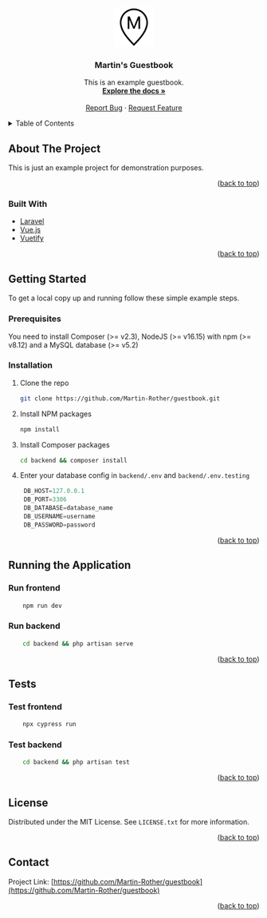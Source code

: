 <!-- PROJECT LOGO -->
<br />
<div align="center">
  <a href="https://github.com/Martin-Rother/guestbook">
    <img src="public/logo.png" alt="Logo" width="80" height="80">
  </a>

<h3 align="center">Martin's Guestbook</h3>

  <p align="center">
    This is an example guestbook. 
    <br />
    <a href="https://github.com/Martin-Rother/guestbook"><strong>Explore the docs »</strong></a>
    <br />
    <br />
    <a href="https://github.com/Martin-Rother/guestbook/issues">Report Bug</a>
    ·
    <a href="https://github.com/Martin-Rother/guestbook/issues">Request Feature</a>
  </p>
</div>

<!-- TABLE OF CONTENTS -->
<details>
  <summary>Table of Contents</summary>
  <ol>
    <li>
      <a href="#about-the-project">About The Project</a>
      <ul>
        <li><a href="#built-with">Built With</a></li>
      </ul>
    </li>
    <li>
      <a href="#getting-started">Getting Started</a>
      <ul>
        <li><a href="#prerequisites">Prerequisites</a></li>
        <li><a href="#installation">Installation</a></li>
      </ul>
    </li>
    <li>
      <a href="#running-the-application">Running the Application</a>
      <ul>
        <li><a href="#run-frontend">Frontend</a></li>
        <li><a href="#run-backend">Backend</a></li>
      </ul>
    </li>
    <li>
      <a href="#tests">Tests</a>
            <ul>
        <li><a href="#test-frontend">Frontend</a></li>
        <li><a href="#test-backend">Backend</a></li>
      </ul>
    </li>
    <li><a href="#license">License</a></li>
    <li><a href="#contact">Contact</a></li>
  </ol>
</details>

<!-- ABOUT THE PROJECT -->

## About The Project

This is just an example project for demonstration purposes.

<p align="right">(<a href="#top">back to top</a>)</p>

### Built With

-   [Laravel](https://laravel.com)
-   [Vue.js](https://vuejs.org/)
-   [Vuetify](https://vuetifyjs.com/)

<p align="right">(<a href="#top">back to top</a>)</p>

<!-- GETTING STARTED -->

## Getting Started

To get a local copy up and running follow these simple example steps.

### Prerequisites

You need to install Composer (>= v2.3), NodeJS (>= v16.15) with npm (>= v8.12) and a MySQL database (>= v5.2)

### Installation

1. Clone the repo
    ```sh
    git clone https://github.com/Martin-Rother/guestbook.git
    ```
2. Install NPM packages
    ```sh
    npm install
    ```
3. Install Composer packages
    ```sh
    cd backend && composer install
    ```
4. Enter your database config in `backend/.env` and `backend/.env.testing`
    ```js
     DB_HOST=127.0.0.1
     DB_PORT=3306
     DB_DATABASE=database_name
     DB_USERNAME=username
     DB_PASSWORD=password
    ```

<p align="right">(<a href="#top">back to top</a>)</p>

## Running the Application

### Run frontend

```sh
    npm run dev
```

### Run backend

```sh
    cd backend && php artisan serve
```

<p align="right">(<a href="#top">back to top</a>)</p>

## Tests

### Test frontend

```sh
    npx cypress run
```

### Test backend

```sh
    cd backend && php artisan test
```

<p align="right">(<a href="#top">back to top</a>)</p>

## License

Distributed under the MIT License. See `LICENSE.txt` for more information.

<p align="right">(<a href="#top">back to top</a>)</p>

## Contact

Project Link: [https://github.com/Martin-Rother/guestbook](https://github.com/Martin-Rother/guestbook)

<p align="right">(<a href="#top">back to top</a>)</p>
